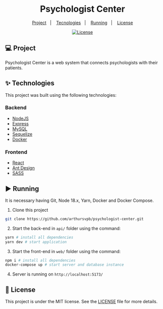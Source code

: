 #

<h1 align="center">Psychologist Center</h1>

<p align="center">
  <a href="#-project">Project</a>&nbsp;&nbsp;&nbsp;|&nbsp;&nbsp;&nbsp;
  <a href="#-technologies">Tecnologies</a>&nbsp;&nbsp;&nbsp;|&nbsp;&nbsp;&nbsp;
  <a href="#%EF%B8%8F-running">Running</a>&nbsp;&nbsp;&nbsp;|&nbsp;&nbsp;&nbsp;
  <!-- <a href="#-testing">Testing</a>&nbsp;&nbsp;&nbsp;|&nbsp;&nbsp;&nbsp;   -->
  <a href="#-license">License</a>
</p>

<p align="center">
  <a href="#-license">
    <img alt="License" src="https://img.shields.io/static/v1?label=license&message=MIT&color=4a79a5&labelColor=000000">
  </a>
</p>

<!-- <p align="center">
  <img alt="" src=".github/preview.png" width="100%">
</p> -->

## 💻 Project

Psychologist Center is a web system that connects psychologists with their patients.

## ✨ Technologies

This project was built using the following technologies:

### Backend

- [NodeJS](https://nodejs.org/en/)
- [Express](https://expressjs.com/)
- [MySQL](https://www.mysql.com/)
- [Sequelize](https://sequelize.org/)
- [Docker](https://www.docker.com/)

### Frontend

- [React](https://reactjs.org/)
- [Ant Design](https://ant.design/)
- [SASS](https://sass-lang.com/)

## ▶️ Running

It is necessary having Git, Node 18.x, Yarn, Docker and Docker Compose.

1. Clone this project

```sh
git clone https://github.com/arthursvpb/psychologist-center.git
```

<!-- Create `.env` file using `.env.example` model (you can copy `.env.example` file and change it's name to `.env`). -->

2. Start the back-end in `api/` folder using the command:

```sh
yarn # install all dependencies
yarn dev # start application
```

3. Start the front-end in `web/` folder using the command:

```sh
npm i # install all dependencies
docker-compose up # start server and database instance
```

4. Server is running on `http://localhost:5173/`

<!-- ## ✔️ Testing

Run the command `yarn test` on both `backend/` and `web/` folder to run tests. -->

## 📝 License

This project is under the MIT license. See the [LICENSE](LICENSE.md) file for more details.
